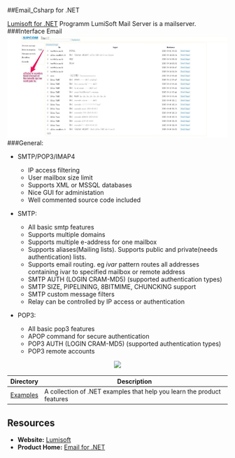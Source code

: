 ##Email_Csharp for .NET

[Lumisoft for .NET](http://www.lumisoft.ee/lswww/eng/products/mail_server/mail_index_eng.aspx?type=info) 
Programm LumiSoft Mail Server is a mailserver. 
###Interface Email
<img src="https://github.com/underwindfall/Email_Csharp/blob/master/email.jpg" />
###General:
* SMTP/POP3/IMAP4
  * IP access filtering
  * User mailbox size limit
  * Supports XML or MSSQL databases
  * Nice GUI for administation
  * Well commented source code included
  
* SMTP:
  * All basic smtp features
  * Supports multiple domains
  * Supports multiple e-address for one mailbox
  * Supports aliases(Mailing lists). Supports public and private(needs authentication) lists.
  * Supports email routing. eg *ivar* pattern routes all addresses containing ivar to specified mailbox or remote address
  * SMTP AUTH (LOGIN CRAM-MD5) (supported authentication types)
  * SMTP SIZE, PIPELINING, 8BITMIME, CHUNCKING support
  * SMTP custom message filters
  * Relay can be controlled by IP access or authentication
 
* POP3:
  * All basic pop3 features
  * APOP command for secure authentication
  * POP3 AUTH (LOGIN CRAM-MD5) (supported authentication types)
  * POP3 remote accounts

<p align="center">
<a title="Download complete Lumisoft.Email for .NET source code" href="https://github.com/underwindfall/Email_Csharp/archive/master.zip">
	<img src="http://lh5.google.com/mauricioscheffer/R31zf7fgNdI/AAAAAAAABnE/NZd8_rMJaE0/Dibujo3_thumb3" />
  </a>
</p>

Directory | Description
--------- | -----------
[Examples](https://github.com/aspcodenet/Lumisoft-mail-example)  | A collection of .NET examples that help you learn the product features

## Resources

+ **Website:** [Lumisoft](http://www.lumisoft.ee/lswww/eng/products/mail_server/mail_index_eng.aspx?type=info)
+ **Product Home:** [Email for .NET](http://www.lumisoft.ee/lsWWW/EST/index.aspx?type=main)
